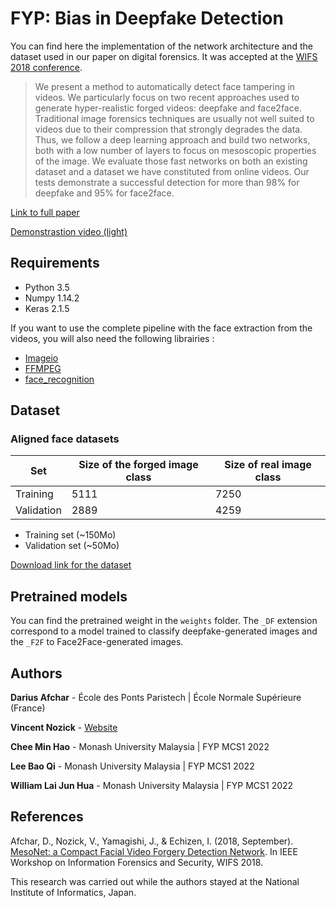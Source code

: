 # FYP: Bias in Deepfake Detection

You can find here the implementation of the network architecture and the dataset used in our paper on digital forensics. It was accepted at the [WIFS 2018 conference](http://wifs2018.comp.polyu.edu.hk).

> We present a method to automatically detect face tampering in videos. We particularly focus on two recent approaches used to generate hyper-realistic forged videos: deepfake and face2face. Traditional image forensics techniques are usually not well suited to videos due to their compression that strongly degrades the data. Thus, we follow a deep learning approach and build two networks, both with a low number of layers to focus on mesoscopic properties of the image. We evaluate those fast networks on both an existing dataset and a dataset we have constituted from online videos. Our tests demonstrate a successful detection for more than 98\% for deepfake and 95\% for face2face.

[Link to full paper](https://arxiv.org/abs/1809.00888)

[Demonstrastion video (light)](https://www.youtube.com/watch?v=vch1CmgX0LA)

## Requirements

- Python 3.5
- Numpy 1.14.2
- Keras 2.1.5

If you want to use the complete pipeline with the face extraction from the videos, you will also need the following librairies :

- [Imageio](https://pypi.org/project/imageio/)
- [FFMPEG](https://www.ffmpeg.org/download.html)
- [face_recognition](https://github.com/ageitgey/face_recognition)

## Dataset

### Aligned face datasets

|Set|Size of the forged image class|Size of real image class|
|---|---|---|
|Training|5111|7250|
|Validation|2889|4259|

- Training set (~150Mo)
- Validation set (~50Mo)

[Download link for the dataset](https://my.pcloud.com/publink/show?code=XZLGvd7ZI9LjgIy7iOLzXBG5RNJzGFQzhTRy)

## Pretrained models

You can find the pretrained weight in the `weights` folder. The `_DF` extension correspond to a model trained to classify deepfake-generated images and the `_F2F` to Face2Face-generated images.

## Authors

**Darius Afchar** - École des Ponts Paristech | École Normale Supérieure (France)

**Vincent Nozick** - [Website](http://www-igm.univ-mlv.fr/~vnozick/?lang=fr)

**Chee Min Hao** - Monash University Malaysia | FYP MCS1 2022

**Lee Bao Qi** - Monash University Malaysia | FYP MCS1 2022

**William Lai Jun Hua** - Monash University Malaysia | FYP MCS1 2022

## References

Afchar, D., Nozick, V., Yamagishi, J., & Echizen, I. (2018, September). [MesoNet: a Compact Facial Video Forgery Detection Network](https://arxiv.org/abs/1809.00888). In IEEE Workshop on Information Forensics and Security, WIFS 2018.

This research was carried out while the authors stayed at the National Institute of Informatics, Japan.
